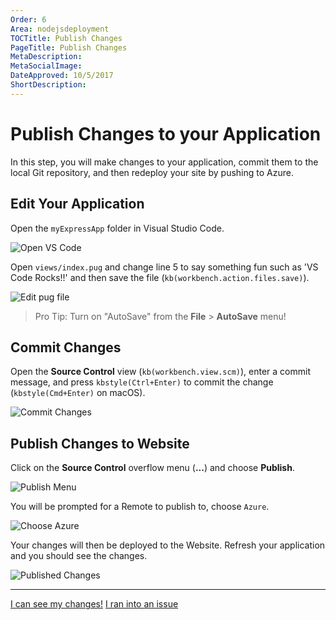 ```yaml
---
Order: 6
Area: nodejsdeployment
TOCTitle: Publish Changes
PageTitle: Publish Changes
MetaDescription:
MetaSocialImage:
DateApproved: 10/5/2017
ShortDescription:
---
```

# Publish Changes to your Application

In this step, you will make changes to your application, commit them to the local Git repository, and then redeploy your site by pushing to Azure.

## Edit Your Application

Open the `myExpressApp` folder in Visual Studio Code.

![Open VS Code](images/nodejs-deployment/openvscode.png)

Open `views/index.pug` and change line 5 to say something fun such as 'VS Code Rocks!!' and then save the file (`kb(workbench.action.files.save)`).

![Edit pug file](images/nodejs-deployment/editpugfile.png)

> Pro Tip: Turn on "AutoSave" from the **File** > **AutoSave** menu!

## Commit Changes

Open the **Source Control** view (`kb(workbench.view.scm)`), enter a commit message, and press `kbstyle(Ctrl+Enter)` to commit the change (`kbstyle(Cmd+Enter)` on macOS).

![Commit Changes](images/nodejs-deployment/commitchanges.png)

## Publish Changes to Website

Click on the **Source Control** overflow menu (**...**) and choose **Publish**.

![Publish Menu](images/nodejs-deployment/publishmenu.png)

You will be prompted for a Remote to publish to, choose `Azure`.

![Choose Azure](images/nodejs-deployment/chooseazure.png)

Your changes will then be deployed to the Website. Refresh your application and you should see the changes.

![Published Changes](images/nodejs-deployment/vscoderocks.png)

----

<a class="tutorial-next-btn" href="/tutorials/nodejs-deployment/extensions">I can see my changes!</a> <a class="tutorial-feedback-btn" onclick="reportIssue('node-deployment', 'publishing-changes')" href="javascript:void(0)">I ran into an issue</a>